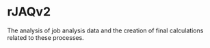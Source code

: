 # rJAQv2
The analysis of job analysis data and the creation of final calculations related to these processes.
